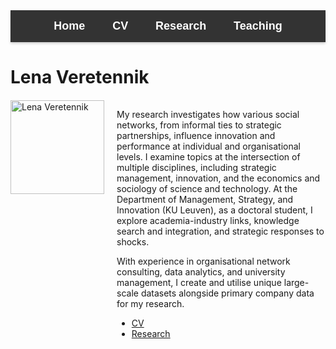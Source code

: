
<!-- Menu Ribbon -->
<nav style="background-color: #333; box-shadow: 0 2px 4px rgba(0, 0, 0, 0.2); padding: 15px 0; text-align: center;">
  <a href="/veretennik_lena/" style="color: white; text-decoration: none; margin: 0 20px; font-size: 18px; font-family: Arial, sans-serif; font-weight: 600;">Home</a>
  <a href="/veretennik_lena/cv_veretennik_2024.pdf" style="color: white; text-decoration: none; margin: 0 20px; font-size: 18px; font-family: Arial, sans-serif; font-weight: 600;">CV</a>
  <a href="/veretennik_lena/research" style="color: white; text-decoration: none; margin: 0 20px; font-size: 18px; font-family: Arial, sans-serif; font-weight: 600;">Research</a>
    <a href="/veretennik_lena/teaching" style="color: white; text-decoration: none; margin: 0 20px; font-size: 18px; font-family: Arial, sans-serif; font-weight: 600;">Teaching</a>
</nav>


# Lena Veretennik

<div style="display: flex; align-items: flex-start; margin-top: 20px;">
  <img src="./photo_cv.jpg" alt="Lena Veretennik" style="width: 150px; height: auto; margin-right: 20px;">
  <div>
    <p>
      My research investigates how various social networks, from informal ties to strategic partnerships, influence innovation and performance at individual and organisational levels. I examine topics at the intersection of multiple disciplines, including strategic management, innovation, and the economics and sociology of science and technology. At the Department of Management, Strategy, and Innovation (KU Leuven), as a doctoral student, I explore academia-industry links, knowledge search and integration, and strategic responses to shocks.
    </p>
    <p>
With experience in organisational network consulting, data analytics, and university management, I create and utilise unique large-scale datasets alongside primary company data for my research. 
    </p>
    <ul>
      <li><a href="./cv_veretennik_2024.pdf">CV</a></li>
      <li><a href="./research">Research</a></li>
    </ul>
  </div>
</div>
